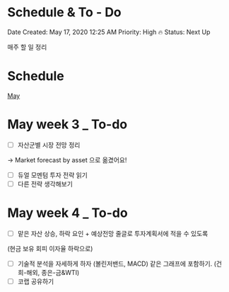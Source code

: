 # Schedule & To - Do

Date Created: May 17, 2020 12:25 AM
Priority: High 🔥
Status: Next Up

매주 할 일 정리

# Schedule

[May](https://www.notion.so/1b8f4dae56b34624aff14dbc984612ed)

# May week 3 _ To-do

- [ ]  자산군별 시장 전망 정리

→ Market forecast by asset 으로 옮겼어요!

- [ ]  듀얼 모멘텀 투자 전략 읽기
- [ ]  다른 전략 생각해보기

# May week 4 _ To-do

- [ ]  맡은 자산 상승, 하락 요인 + 예상전망 줄글로 투자계획서에 적을 수 있도록

(현금 보유 회피 이자율 하락으로)

- [ ]  기술적 분석을 자세하게 하자 (볼린저밴드, MACD)  같은 그래프에 포함하기. (건희-해외, 종은-금&WTI)
- [ ]  코랩 공유하기
